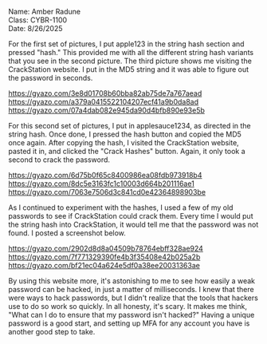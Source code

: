 Name: Amber Radune <br>
Class: CYBR-1100 <br>
Date: 8/26/2025


For the first set of pictures, I put apple123 in the string hash section and pressed "hash." This provided me with all the different string hash variants that you see in the second picture. 
The third picture shows me visiting the CrackStation website. I put in the MD5 string and it was able to figure out the password in seconds.

https://gyazo.com/3e8d01708b60bba82ab75de7a767aead
https://gyazo.com/a379a0415522104207ecf41a9b0da8ad
https://gyazo.com/07a4dab082e945da90d4bfb890e93e5b


For this second set of pictures, I put in applesauce1234, as directed in the string hash. Once done, I pressed the hash button and copied the MD5 once again. 
After copying the hash, I visited the CrackStation website, pasted it in, and clicked the "Crack Hashes" button. Again, it only took a second to crack the password.

https://gyazo.com/6d75b0f65c8400986ea08fdb973918b4
https://gyazo.com/8dc5e3163fc1c10003d664b201116ae1
https://gyazo.com/7063e7506d3c841cd0e42364898903be

As I continued to experiment with the hashes, I used a few of my old passwords to see if CrackStation could crack them. 
Every time I would put the string hash into CrackStation, it would tell me that the password was not found. I posted a screenshot below.

https://gyazo.com/2902d8d8a04509b78764ebff328ae924
https://gyazo.com/7f771329390fe4b3f35408e42b025a2b
https://gyazo.com/bf21ec04a624e5df0a38ee20031363ae

By using this website more, it's astonishing to me to see how easily a weak password can be hacked, in just a matter of milliseconds. I knew that there were ways to hack passwords, but I didn't realize that the tools that hackers use to do so work so quickly. In all honesty, it's scary. It makes me think, "What can I do to ensure that my password isn't hacked?" Having a unique password is a good start, and setting up MFA for any account you have is another good step to take.
